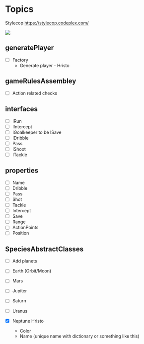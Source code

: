 # Topics

Stylecop https://stylecop.codeplex.com/

![](http://www.whatmobile.net/wp-content/uploads/2014/06/FMH2014.png?0e0c84)

## generatePlayer


- [ ] Factory
  - Generate player - Hristo

## gameRulesAssembley

- [ ] Action related checks

## interfaces

- [ ] IRun
- [ ] IIntercept
- [ ] IGoalkeeper to be ISave
- [ ] IDribble
- [ ] Pass
- [ ] IShoot
- [ ] ITackle

## properties

- [ ] Name
- [ ] Dribble
- [ ] Pass
- [ ] Shot
- [ ] Tackle
- [ ] Intercept
- [ ] Save
- [ ] Range
- [ ] ActionPoints
- [ ] Position

## SpeciesAbstractClasses

- [ ] Add planets

- [ ] Earth (Orbit/Moon)
- [ ] Mars
- [ ] Jupiter
- [ ] Saturn
- [ ] Uranus
- [x] Neptune Hristo
  - Color
  - Name (unique name with dictionary or something like this)
